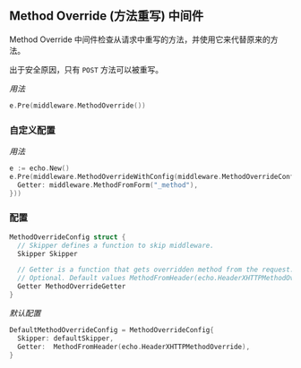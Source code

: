 ## Method Override (方法重写) 中间件

Method Override 中间件检查从请求中重写的方法，并使用它来代替原来的方法。

出于安全原因，只有 `POST` 方法可以被重写。

_用法_

```go
e.Pre(middleware.MethodOverride())
```

### 自定义配置

_用法_

```go
e := echo.New()
e.Pre(middleware.MethodOverrideWithConfig(middleware.MethodOverrideConfig{
  Getter: middleware.MethodFromForm("_method"),
}))
```

### 配置

```go
MethodOverrideConfig struct {
  // Skipper defines a function to skip middleware.
  Skipper Skipper

  // Getter is a function that gets overridden method from the request.
  // Optional. Default values MethodFromHeader(echo.HeaderXHTTPMethodOverride).
  Getter MethodOverrideGetter
}
```

_默认配置_

```go
DefaultMethodOverrideConfig = MethodOverrideConfig{
  Skipper: defaultSkipper,
  Getter:  MethodFromHeader(echo.HeaderXHTTPMethodOverride),
}
```